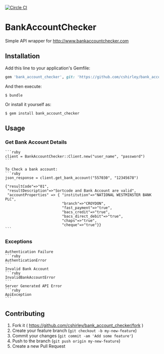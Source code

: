 [![Circle CI](https://circleci.com/gh/cshirley/bank_account_checker.svg?style=svg)](https://circleci.com/gh/cshirley/bank_account_checker)
# BankAccountChecker

Simple API wrapper for http://www.bankaccountchecker.com

## Installation

Add this line to your application's Gemfile:

```ruby
gem 'bank_account_checker', git: 'https://github.com/cshirley/bank_account_checker.git'
```

And then execute:

    $ bundle

Or install it yourself as:

    $ gem install bank_account_checker

## Usage

### Get Bank Account Details
    ```ruby
    client = BankAccountChecker::Client.new("user_name", "password")
    ```

    To Check a bank account:
    ```ruby
    json_response = client.get_bank_account("557030", "12345678")

    {"resultCode"=>"01",
     "resultDescription"=>"Sortcode and Bank Account are valid",
     "accountProperties" => { "institution"=>"NATIONAL WESTMINSTER BANK PLC",
                              "branch"=>"CROYDON",
                              "fast_payment"=>"true",
                              "bacs_credit"=>"true",
                              "bacs_direct_debit"=>"true",
                              "chaps"=>"true",
                              "cheque"=>"true"}}
    ```
### Exceptions
    Authentication Failure
    ```ruby
    AuthenticationError
    ```
    Invalid Bank Account
    ```ruby
    InvalidBankAccountError
    ```
    Server Generated API Error
    ```ruby
    ApiException
    ```

## Contributing

1. Fork it ( https://github.com/cshirley/bank_account_checker/fork )
2. Create your feature branch (`git checkout -b my-new-feature`)
3. Commit your changes (`git commit -am 'Add some feature'`)
4. Push to the branch (`git push origin my-new-feature`)
5. Create a new Pull Request

